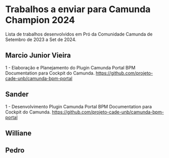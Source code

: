 # Trabalhos a enviar para Camunda Champion 2024
Lista de trabalhos desenvolvidos em Pró da Comunidade Camunda  de Setembro de 2023 a Set de 2024.

## Marcio Junior Vieira

1 - Elaboração e Planejamento do Plugin Camunda Portal BPM Documentation para Cockpit do Camunda.
https://github.com/projeto-cade-unb/camunda-bpm-portal 


## Sander
1 - Desenvolvimento Plugin Camunda Portal BPM Documentation para Cockpit do Camunda.
https://github.com/projeto-cade-unb/camunda-bpm-portal

## Williane 

## Pedro

